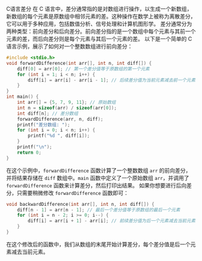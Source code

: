 C语言差分
在 C 语言中，差分通常指的是对数组进行操作，以生成一个新数组，新数组的每个元素是原数组中相邻元素的差。这种操作在数学上被称为离散差分，它可以用于多种应用，包括数值分析、信号处理和计算机图形学。
差分通常分为两种类型：前向差分和后向差分。前向差分指的是一个数组中每个元素与其前一个元素的差，而后向差分则是每个元素与其后一个元素的差。
以下是一个简单的 C 语言示例，展示了如何对一个整数数组进行前向差分：
```c
#include <stdio.h>
void forwardDifference(int arr[], int n, int diff[]) {
    diff[0] = arr[0]; // 第一个差分值等于原数组的第一个元素
    for (int i = 1; i < n; i++) {
        diff[i] = arr[i] - arr[i - 1]; // 后续差分值为当前元素减去前一个元素
    }
}
int main() {
    int arr[] = {5, 7, 9, 11}; // 原始数组
    int n = sizeof(arr) / sizeof(arr[0]);
    int diff[n]; // 差分数组
    forwardDifference(arr, n, diff);
    printf("差分数组: ");
    for (int i = 0; i < n; i++) {
        printf("%d ", diff[i]);
    }
    printf("\n");
    return 0;
}
```
在这个示例中，`forwardDifference` 函数计算了一个整数数组 `arr` 的前向差分，并将结果存储在 `diff` 数组中。`main` 函数中定义了一个原始数组 `arr`，并调用了 `forwardDifference` 函数来计算差分，然后打印出结果。
如果你想要进行后向差分，只需要稍微修改 `forwardDifference` 函数即可：
```c
void backwardDifference(int arr[], int n, int diff[]) {
    diff[n - 1] = arr[n - 1]; // 最后一个差分值等于原数组的最后一个元素
    for (int i = n - 2; i >= 0; i--) {
        diff[i] = arr[i + 1] - arr[i]; // 前续差分值为后一个元素减去当前元素
    }
}
```
在这个修改后的函数中，我们从数组的末尾开始计算差分，每个差分值是后一个元素减去当前元素。

<!--stackedit_data:
eyJoaXN0b3J5IjpbNTgzMzkzODM0XX0=
-->